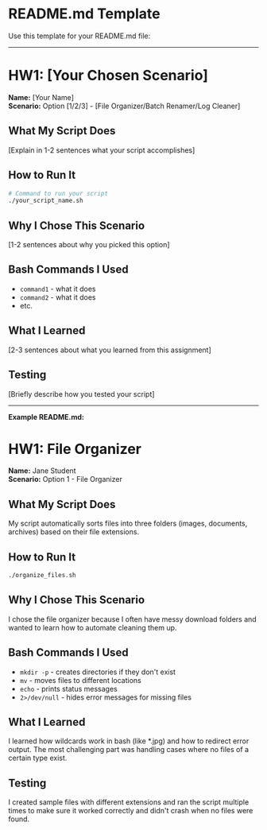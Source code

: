 # README.md Template

Use this template for your README.md file:

---

# HW1: [Your Chosen Scenario]

**Name:** [Your Name]  
**Scenario:** Option [1/2/3] - [File Organizer/Batch Renamer/Log Cleaner]

## What My Script Does

[Explain in 1-2 sentences what your script accomplishes]

## How to Run It

```bash
# Command to run your script
./your_script_name.sh
```

## Why I Chose This Scenario

[1-2 sentences about why you picked this option]

## Bash Commands I Used

- `command1` - what it does
- `command2` - what it does
- etc.

## What I Learned

[2-3 sentences about what you learned from this assignment]

## Testing

[Briefly describe how you tested your script]

---

**Example README.md:**

# HW1: File Organizer

**Name:** Jane Student  
**Scenario:** Option 1 - File Organizer

## What My Script Does

My script automatically sorts files into three folders (images, documents, archives) based on their file extensions.

## How to Run It

```bash
./organize_files.sh
```

## Why I Chose This Scenario

I chose the file organizer because I often have messy download folders and wanted to learn how to automate cleaning them up.

## Bash Commands I Used

- `mkdir -p` - creates directories if they don't exist
- `mv` - moves files to different locations  
- `echo` - prints status messages
- `2>/dev/null` - hides error messages for missing files

## What I Learned

I learned how wildcards work in bash (like *.jpg) and how to redirect error output. The most challenging part was handling cases where no files of a certain type exist.

## Testing

I created sample files with different extensions and ran the script multiple times to make sure it worked correctly and didn't crash when no files were found.